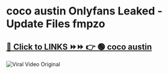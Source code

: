 
 # coco austin Onlyfans Leaked - Update Files fmpzo

## <h2><a href="https://clipsfans.com/coco_austin&ref=git">🔗 Click to LINKS ⏩⏩ 👉 🟢 coco austin </a></h2>

<a href="https://clipsfans.com/coco_austin&ref=git" rel="nofollow" data-target="animated-image.originalLink"><img src="https://i.ibb.co.com/xMMVF88/686577567.gif" alt="Viral Video Original" style="max-width: 100%; display: inline-block;" data-target="animated-image.originalImage"></a>

